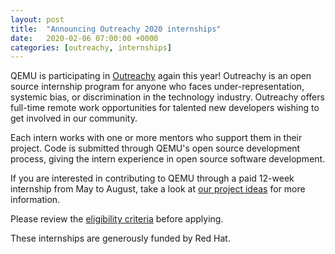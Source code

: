 ```yaml
---
layout: post
title:  "Announcing Outreachy 2020 internships"
date:   2020-02-06 07:00:00 +0000
categories: [outreachy, internships]
---
```

QEMU is participating in [Outreachy](https://www.outreachy.org/) again this
year!  Outreachy is an open source internship program for anyone who faces
under-representation, systemic bias, or discrimination in the technology
industry.  Outreachy offers full-time remote work opportunities for talented
new developers wishing to get involved in our community.

Each intern works with one or more mentors who support them in their project.
Code is submitted through QEMU's open source development process, giving the
intern experience in open source software development.

If you are interested in contributing to QEMU through a paid 12-week internship
from May to August, take a look at [our project
ideas](https://www.outreachy.org/apply/project-selection/#qemu) for more
information.

Please review the [eligibility
criteria](https://www.outreachy.org/apply/eligibility/) before applying.

These internships are generously funded by Red Hat.
